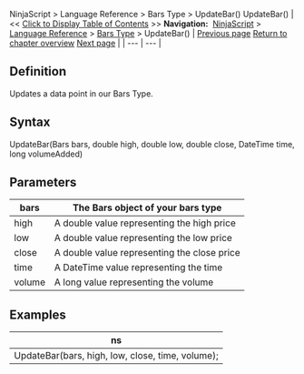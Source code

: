 ﻿
NinjaScript > Language Reference > Bars Type > UpdateBar()
UpdateBar()
| << [Click to Display Table of Contents](updatebar.md) >> **Navigation:**     [NinjaScript](ninjascript-1.md) > [Language Reference](language_reference_wip-1.md) > [Bars Type](bars_type-1.md) > UpdateBar() | [Previous page](barstype_sessioniterator-1.md) [Return to chapter overview](bars_type-1.md) [Next page](chart_style-1.md) |
| --- | --- |
## Definition
Updates a data point in our Bars Type.
 
## Syntax
UpdateBar(Bars bars, double high, double low, double close, DateTime time, long volumeAdded)
 
## Parameters
| bars | The Bars object of your bars type |
| --- | --- |
| high | A double value representing the high price |
| low | A double value representing the low price |
| close | A double value representing the close price |
| time | A DateTime value representing the time |
| volume | A long value representing the volume |

## Examples
| ns |
| --- |
| UpdateBar(bars, high, low, close, time, volume); |

